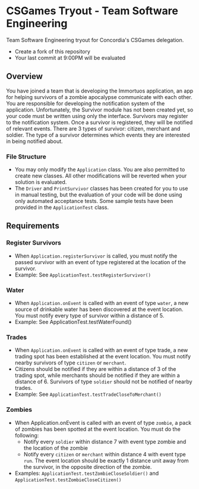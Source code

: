 # CSGames Tryout - Team Software Engineering
Team Software Engineering tryout for Concordia's CSGames delegation.
* Create a fork of this repository
* Your last commit at 9:00PM will be evaluated

## Overview
You have joined a team that is developing the Immortuos application, an app for helping survivors of a zombie apocalypse communicate with each other. You are responsible for developing the notification system of the application. Unfortunately, the Survivor module has not been created yet, so your code must be written using only the interface.
Survivors may register to the notification system. Once a survivor is registered, they will be notified of relevant events. There are 3 types of survivor: citizen, merchant and soldier. The type of a survivor determines which events they are interested in being notified about.

### File Structure
* You may only modify the `Application` class. You are also permitted to create new classes. All other modifications will be reverted when your solution is evaluated. 
* The `Driver` and `PrintSurvivor` classes has been created for you to use in manual testing, but the evaluation of your code will be done using only automated acceptance tests. Some sample tests have been provided in the `ApplicationTest` class.

## Requirements
### Register Survivors
* When `Application.registerSurvivor` is called, you must notify the passed survivor with an event of type registered at the location of the survivor. 
* Example: See `ApplicationTest.testRegisterSurvivor()`
### Water
* When `Application.onEvent` is called with an event of type `water`, a new source of drinkable water has been discovered at the event location. You must notify every type of survivor within a distance of 5.
* Example: See ApplicationTest.testWaterFound()
### Trades
* When `Application.onEvent` is called with an event of type trade, a new trading spot has been established at the event location. You must notify nearby survivors of type `citizen` or `merchant`.
* Citizens should be notified if they are within a distance of 3 of the trading spot, while merchants should be notified if they are within a distance of 6. Survivors of type `soldier` should not be notified of nearby trades.
* Example: See `ApplicationTest.testTradeCloseToMerchant()`
### Zombies
* When Application.onEvent is called with an event of type `zombie`, a pack of zombies has been spotted at the event location. You must do the following:
   * Notify every `soldier` within distance 7 with event type zombie and the location of the zombie
   * Notify every `citizen` or `merchant` within distance 4 with event type `run`. The event location should be exactly 1 distance unit away from the survivor, in the opposite direction of the zombie.
* Examples: `ApplicationTest.testZombieCloseSoldier()` and `ApplicationTest.testZombieCloseCitizen()`
